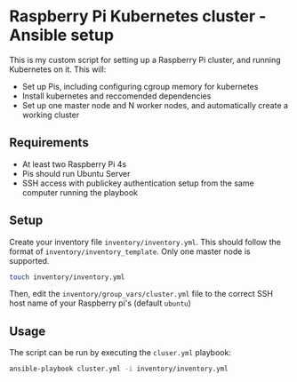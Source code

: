 # Raspberry Pi Kubernetes cluster - Ansible setup
This is my custom script for setting up a Raspberry Pi cluster, and running Kubernetes on it. This will:
 - Set up Pis, including configuring cgroup memory for kubernetes
 - Install kubernetes and reccomended dependencies
 - Set up one master node and N worker nodes, and automatically create a working cluster

## Requirements
 - At least two Raspberry Pi 4s
 - Pis should run Ubuntu Server
 - SSH access with publickey authentication setup from the same computer running the playbook

## Setup
Create your inventory file `inventory/inventory.yml`. This should follow the format of `inventory/inventory_template`. Only one master node is supported.

```bash
touch inventory/inventory.yml
```

Then, edit the `inventory/group_vars/cluster.yml` file to the correct SSH host name of your Raspberry pi's (default `ubuntu`)

## Usage
The script can be run by executing the `cluser.yml` playbook:

```bash
ansible-playbook cluster.yml -i inventory/inventory.yml
```
